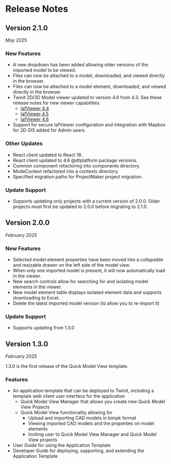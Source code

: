 # Release Notes

## Version 2.1.0
_May 2025_

### New Features

* A new dropdown has been added allowing older versions of the imported model to be viewed.
* Files can now be attached to a model, downloaded, and viewed directly in the browser.
* Files can now be attached to a model element, downloaded, and viewed directly in the browser.
* Twinit 2D/3D Model viewer updated to version 4.6 from 4.3. See these release notes for new viewer capabilities
   * [IafViewer 4.4](https://twinit.dev/docs/concepts/v4.4/release-notes#improved-iafviewer)
   * [IafViewer 4.5](https://twinit.dev/docs/concepts/v4.5/release-notes#improved-iafviewer)
   * [IafViewer 4.6](https://twinit.dev/docs/concepts/release-notes#gis-feature-for-the-iafviewer)
* Support for secure IafViewer configuration and integration with Mapbox for 2D GIS added for Admin users.

### Other Updates

* React client updated to React 18.
* React client updated to 4.6 @dtplatform package versions.
* Common component refactoring into components directory.
* ModeContext refactored into a contexts directory.
* Specified migration paths for ProjectMaker project migration.

### Update Support

* Supports updating only projects with a current version of 2.0.0. Older projects must first be updated to 2.0.0 before migrating to 2.1.0.
 
## Version 2.0.0
_February 2025_

### New Features

* Selected model element properties have been moved into a collapsible and resizable drawer on the left side of the model view.
* When only one imported model is present, it will now automatically load in the viewer.
* New search controls allow for searching for and isolating model elements in the viewer.
* New model element table displays isolated element data and supports downloading to Excel.
* Delete the latest imported model version (to allow you to re-import it)

### Update Support

* Supports updating from 1.3.0

## Version 1.3.0
_February 2025_

1.3.0 is the first release of the Quick Model View template.

### Features

* An application template that can be deployed to Twinit, including a template web client user interface for the application
   * Quick Model View Manager that allows you create new Quick Model View Projects
   * Quick Model View functionality allowing for
      * Upload and importing CAD models in bimpk format
      * Viewing imported CAD models and the properties on model elements
      * Inviting user to Quick Model View Manager and Quick Model View projects
* User Guide for using the Application Template
* Developer Guide for deploying, supporting, and extending the Application Template